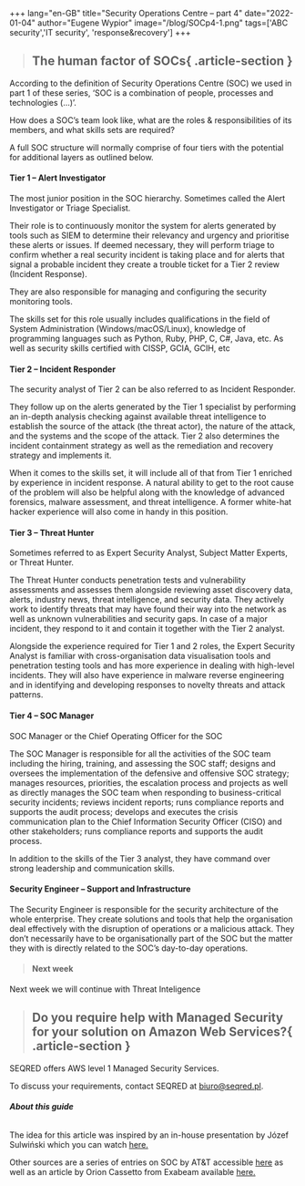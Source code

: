 +++
lang="en-GB"
title="Security Operations Centre – part 4"
date="2022-01-04"
author="Eugene Wypior"
image="/blog/SOCp4-1.png"
tags=['ABC security','IT security', 'response&recovery']
+++

> ## The human factor of SOCs{ .article-section }

According to the definition of Security Operations Centre (SOC) we used in part 1 of these series, ‘SOC is a combination of people, processes and technologies (…)’.

How does a SOC’s team look like, what are the roles & responsibilities of its members, and what skills sets are required?

A full SOC structure will normally comprise of four tiers with the potential for additional layers as outlined below.

#### Tier 1 – Alert Investigator

The most junior position in the SOC hierarchy. Sometimes called the Alert Investigator or Triage Specialist.

Their role is to continuously monitor the system for alerts generated by tools such as SIEM to determine their relevancy and urgency and prioritise these alerts or issues. If deemed necessary, they will perform triage to confirm whether a real security incident is taking place and for alerts that signal a probable incident they create a trouble ticket for a Tier 2 review (Incident Response).

They are also responsible for managing and configuring the security monitoring tools.

The skills set for this role usually includes qualifications in the field of System Administration (Windows/macOS/Linux), knowledge of programming languages such as Python, Ruby, PHP, C, C#, Java, etc. As well as security skills certified with CISSP, GCIA, GCIH, etc

#### Tier 2 – Incident Responder

The security analyst of Tier 2 can be also referred to as Incident Responder.

They follow up on the alerts generated by the Tier 1 specialist by performing an in-depth analysis checking against available threat intelligence to establish the source of the attack (the threat actor), the nature of the attack, and the systems and the scope of the attack. Tier 2 also determines the incident containment strategy as well as the remediation and recovery strategy and implements it.

When it comes to the skills set, it will include all of that from Tier 1 enriched by experience in incident response. A natural ability to get to the root cause of the problem will also be helpful along with the knowledge of advanced forensics, malware assessment, and threat intelligence. A former white-hat hacker experience will also come in handy in this position.

#### Tier 3 – Threat Hunter

Sometimes referred to as Expert Security Analyst, Subject Matter Experts, or Threat Hunter.

The Threat Hunter conducts penetration tests and vulnerability assessments and assesses them alongside reviewing asset discovery data, alerts, industry news, threat intelligence, and security data. They actively work to identify threats that may have found their way into the network as well as unknown vulnerabilities and security gaps. In case of a major incident, they respond to it and contain it together with the Tier 2 analyst.

Alongside the experience required for Tier 1 and 2 roles, the Expert Security Analyst is familiar with cross-organisation data visualisation tools and penetration testing tools and has more experience in dealing with high-level incidents. They will also have experience in malware reverse engineering and in identifying and developing responses to novelty threats and attack patterns.

#### Tier 4 – SOC Manager

SOC Manager or the Chief Operating Officer for the SOC

The SOC Manager is responsible for all the activities of the SOC team including the hiring, training, and assessing the SOC staff; designs and oversees the implementation of the defensive and offensive SOC strategy; manages resources, priorities, the escalation process and projects as well as directly manages the SOC team when responding to business-critical security incidents; reviews incident reports; runs compliance reports and supports the audit process; develops and executes the crisis communication plan to the Chief Information Security Officer (CISO) and other stakeholders; runs compliance reports and supports the audit process.

In addition to the skills of the Tier 3 analyst, they have command over strong leadership and communication skills.

#### Security Engineer – Support and Infrastructure

The Security Engineer is responsible for the security architecture of the whole enterprise. They create solutions and tools that help the organisation deal effectively with the disruption of operations or a malicious attack. They don’t necessarily have to be organisationally part of the SOC but the matter they with is directly related to the SOC’s day-to-day operations.

> #### Next week

Next week we will continue with Threat Inteligence

> ## Do you require help with Managed Security for your solution on Amazon Web Services?{ .article-section }

SEQRED offers AWS level 1 Managed Security Services. 

To discuss your requirements, contact SEQRED at biuro@seqred.pl.

###### **About this guide**

The idea for this article was inspired by an in-house presentation by Józef Sulwiński which you can watch [here.](https://www.youtube.com/watch?v=gvgg6sGibv4)

Other sources are a series of entries on SOC by AT&T accessible [here](https://cybersecurity.att.com/solutions/security-operations-center/building-a-soc/soc-team) as well as an article by Orion Cassetto from Exabeam available [here.](https://www.exabeam.com/security-operations-center/security-operations-center-roles-and-responsibilities/)
